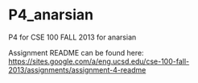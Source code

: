 P4_anarsian
===========

P4 for CSE 100 FALL 2013 for anarsian

Assignment README can be found here: https://sites.google.com/a/eng.ucsd.edu/cse-100-fall-2013/assignments/assignment-4-readme


